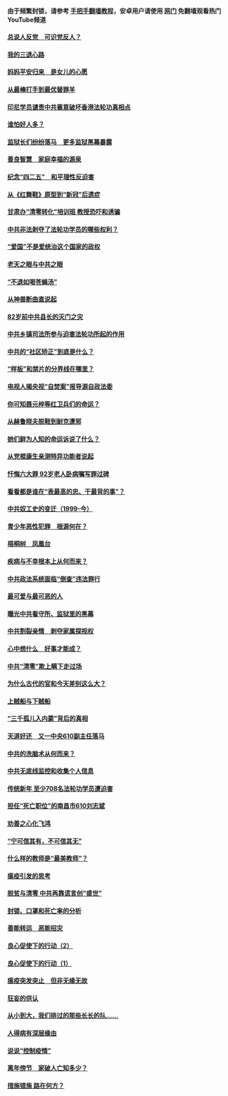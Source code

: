 #### 由于频繁封锁，请参考 [手把手翻墙教程](https://github.com/gfw-breaker/guides/wiki/)，安卓用户请使用 [网门](https://github.com/gfw-breaker/nogfw/blob/master/dl.md?t=05010201) 免翻墙观看热门YouTube频道 

#### [总说人反党　可识党反人？](../pages/19/423820.md?t=05010201) 

#### [我的三退心路](../pages/19/423876.md?t=05010201) 

#### [妈妈平安归来　是女儿的心愿](../pages/19/423947.md?t=05010201) 

#### [从最棒打手到最优替罪羊](../pages/19/423819.md?t=05010201) 

#### [印尼学员谴责中共蓄意破坏香港法轮功真相点](../pages/19/423902.md?t=05010201) 

#### [谁怕好人多？](../pages/19/423774.md?t=05010201) 

#### [监狱长们纷纷落马　更多监狱黑幕暴露](../pages/19/423787.md?t=05010201) 

#### [善良智慧　家庭幸福的源泉](../pages/19/423632.md?t=05010201) 

#### [纪念“四二五”　和平理性反迫害](../pages/19/423660.md?t=05010201) 

#### [从《红舞鞋》原型到“新冠”后遗症](../pages/19/423509.md?t=05010201) 

#### [甘肃办“清零转化”培训班 教授恐吓和诱骗](../pages/19/423498.md?t=05010201) 

#### [中共非法剥夺了法轮功学员的哪些权利？](../pages/19/423392.md?t=05010201) 

#### [“爱国”不是爱统治这个国家的政权](../pages/19/423029.md?t=05010201) 

#### [老天之眼与中共之眼](../pages/19/423378.md?t=05010201) 

#### [“不退如喝苍蝇汤”](../pages/19/423287.md?t=05010201) 

#### [从神兽断曲直说起](../pages/19/423201.md?t=05010201) 

#### [82岁前中共县长的灭门之灾](../pages/19/423055.md?t=05010201) 

#### [中共乡镇司法所参与迫害法轮功所起的作用](../pages/19/423064.md?t=05010201) 

#### [中共的“社区矫正”到底是什么？](../pages/19/422870.md?t=05010201) 

#### [“样板”和禁片的分界线在哪里？](../pages/19/422704.md?t=05010201) 

#### [电视人揭央视“自焚案”报导源自政法委](../pages/19/422770.md?t=05010201) 

#### [你可知聂元梓等红卫兵们的命运？](../pages/19/422848.md?t=05010201) 

#### [从赫鲁晓夫脱鞋到耐克遭邪](../pages/19/422826.md?t=05010201) 

#### [她们鲜为人知的命运诉说了什么？](../pages/19/422754.md?t=05010201) 

#### [从党棍康生亲测特异功能者说起](../pages/19/422657.md?t=05010201) 

#### [忏悔六大罪 92岁老人卧病嘱写罪过碑](../pages/19/422750.md?t=05010201) 

#### [看看都是谁在“表最高的忠、干最背的事”？](../pages/19/422703.md?t=05010201) 

#### [中共奴工史的变迁（1999-今）](../pages/19/422656.md?t=05010201) 

#### [青少年恶性犯罪　根源何在？](../pages/19/422449.md?t=05010201) 

#### [梧桐树　凤凰台](../pages/19/422442.md?t=05010201) 

#### [疾病与不幸根本上从何而来？](../pages/19/422438.md?t=05010201) 

#### [中共政法系统面临“倒查”违法罪行](../pages/19/422497.md?t=05010201) 

#### [最可爱与最可恶的人](../pages/19/422448.md?t=05010201) 

#### [曝光中共看守所、监狱里的黑幕](../pages/19/422390.md?t=05010201) 

#### [中共割裂亲情　剥夺家属探视权](../pages/19/422364.md?t=05010201) 

#### [心中想什么　好事才能成？](../pages/19/422318.md?t=05010201) 

#### [中共“清零”欺上瞒下走过场](../pages/19/422306.md?t=05010201) 

#### [为什么古代的官和今天差别这么大？](../pages/19/422228.md?t=05010201) 

#### [上贼船与下贼船](../pages/19/422276.md?t=05010201) 

#### [“三千孤儿入内蒙”背后的真相](../pages/19/422229.md?t=05010201) 

#### [天道好还　又一中央610副主任落马](../pages/19/422155.md?t=05010201) 

#### [中共的洗脑术从何而来？](../pages/19/422154.md?t=05010201) 

#### [中共无底线监控和收集个人信息](../pages/19/422039.md?t=05010201) 

#### [传统新年 至少708名法轮功学员遭迫害](../pages/19/421946.md?t=05010201) 

#### [担任“死亡职位”的南昌市610刘志斌](../pages/19/421957.md?t=05010201) 

#### [劝善之心化飞鸿](../pages/19/421164.md?t=05010201) 

#### [“宁可信其有，不可信其无”](../pages/19/421691.md?t=05010201) 

#### [什么样的教师是“最美教师”？](../pages/19/421755.md?t=05010201) 

#### [瘟疫引发的思考](../pages/19/421594.md?t=05010201) 

#### [脱贫与清零 中共再靠谎言创“盛世”](../pages/19/421590.md?t=05010201) 

#### [封锁、口罩和死亡率的分析](../pages/19/421495.md?t=05010201) 

#### [善能转运　恶能招灾](../pages/19/421334.md?t=05010201) 

#### [良心促使下的行动（2）](../pages/19/421361.md?t=05010201) 

#### [良心促使下的行动（1）](../pages/19/421302.md?t=05010201) 

#### [瘟疫突发突止　但非无缘无故](../pages/19/421281.md?t=05010201) 

#### [狂妄的供认](../pages/19/421199.md?t=05010201) 

#### [从小到大，我们排过的那些长长的队……](../pages/19/421243.md?t=05010201) 

#### [人得病有深层缘由](../pages/19/420864.md?t=05010201) 

#### [说说“控制疫情”](../pages/19/420831.md?t=05010201) 

#### [离年傍节　家破人亡知多少？](../pages/19/420563.md?t=05010201) 

#### [措施错施  路在何方？](../pages/19/420076.md?t=05010201) 

